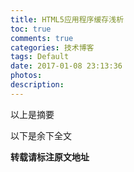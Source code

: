 ```yaml
---
title: HTML5应用程序缓存浅析
toc: true
comments: true
categories: 技术博客
tags: Default
date: 2017-01-08 23:13:36
photos:
description:
---
```


以上是摘要
<!--more-->
以下是余下全文


**转载请标注原文地址**


